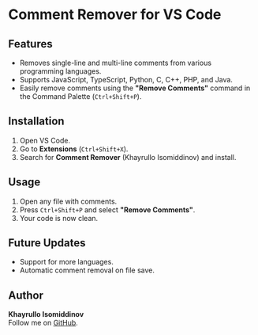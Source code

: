 # Comment Remover for VS Code

## Features
- Removes single-line and multi-line comments from various programming languages.
- Supports JavaScript, TypeScript, Python, C, C++, PHP, and Java.
- Easily remove comments using the **"Remove Comments"** command in the Command Palette (`Ctrl+Shift+P`).

## Installation
1. Open VS Code.
2. Go to **Extensions** (`Ctrl+Shift+X`).
3. Search for **Comment Remover** (Khayrullo Isomiddinov) and install.

## Usage
1. Open any file with comments.
2. Press `Ctrl+Shift+P` and select **"Remove Comments"**.
3. Your code is now clean.

## Future Updates
- Support for more languages.
- Automatic comment removal on file save.

## Author
**Khayrullo Isomiddinov**  
Follow me on [GitHub](https://github.com/khayrullo-isomiddinov).

